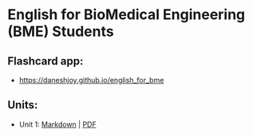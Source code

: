 # English for BioMedical Engineering (BME) Students

## Flashcard app:
- <a href="https://daneshjoy.github.io/english_for_bme" target="_blank">https://daneshjoy.github.io/english_for_bme</a>

## Units:

- Unit 1: [Markdown](/Unit1.md) | [PDF](/PDFs/Unit1.pdf)
